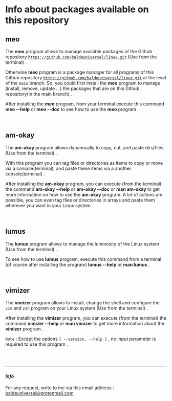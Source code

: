 # Info about packages available on this repository




## meo

The **meo** program allows to manage available packages of the Github 
repository [`https://github.com/baldeuniversel/linux.git`](https://github.com/baldeuniversel/linux.git)
(Use from the terminal) .


Otherwise **meo** program is a package manager for all programs
of this Github repository [`https://github.com/baldeuniversel/linux.git`](https://github.com/baldeuniversel/linux.git)
at the level of the `main` branch. So, you could first install the
**meo** program to manage (install, remove, update ...) the packages
that are on this Github repository(in the main branch) .


After installing the **meo** program, from your terminal execute this
command **meo --help** or **meo --doc** to see how to use the **meo** program .

<br />

## am-okay

The **am-okay** program allows dynamically to copy, cut, and paste 
dirs/files (Use from the terminal) .


With this program you can tag files or directories as items to copy or move 
via a console(terminal), and paste these items via a another console(terminal) .


After installing the **am-okay** program, you can execute (from the terminal) the 
command **am-okay --help** or **am-okay --doc** or **man am-okay** to get more information 
on how to use the **am-okay** program. A lot of actions are possible, you can even tag 
files or directories in arrays and paste them wherever you want in your Linux system .

<br />

## lumus

The **lumus** program allows to manage the luminosity of the Linux system 
(Use from the terminal) .

To see how to use **lumus** program, execute this command from a 
terminal (of course after installing the program) **lumus --help** or **man lumus** .

<br />

## vimizer

The **vimizer** program allows to install, change the shell and configure 
the `vim` and `zsh` program on your Linux system (Use from the terminal) .

After installing the **vimizer** program, you can execute (from the terminal) 
the command **vimizer --help** or **man vimizer** to get more information about the 
**vimizer** program .

`Note` : Except the options `[ --version, --help ]` , no input parameter is required 
to use this program .

<br /> <br />

---
#### *Info*
For any request, write to me via this email address : 
[baldeuniversel@protonmail.com](mailto:baldeuniversel@protonmail.com)
